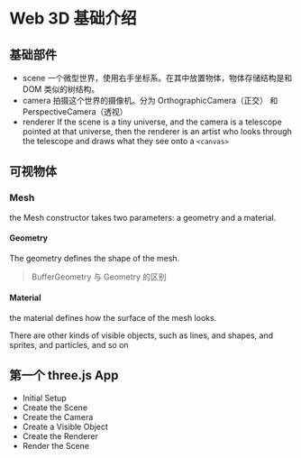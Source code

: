 # Web 3D 基础介绍

## 基础部件

- scene
  一个微型世界，使用右手坐标系。在其中放置物体，物体存储结构是和 DOM 类似的树结构。
- camera
  拍摄这个世界的摄像机。分为 OrthographicCamera（正交） 和 PerspectiveCamera（透视）
- renderer
  If the scene is a tiny universe, and the camera is a telescope pointed at that universe, then the renderer is an artist who looks through the telescope and draws what they see onto a `<canvas>`

## 可视物体

### Mesh

the Mesh constructor takes two parameters: a geometry and a material.

#### Geometry

The geometry defines the shape of the mesh.

> BufferGeometry 与 Geometry 的区别

#### Material

the material defines how the surface of the mesh looks.

There are other kinds of visible objects, such as lines, and shapes, and sprites, and particles, and so on

## 第一个 three.js App

- Initial Setup
- Create the Scene
- Create the Camera
- Create a Visible Object
- Create the Renderer
- Render the Scene
